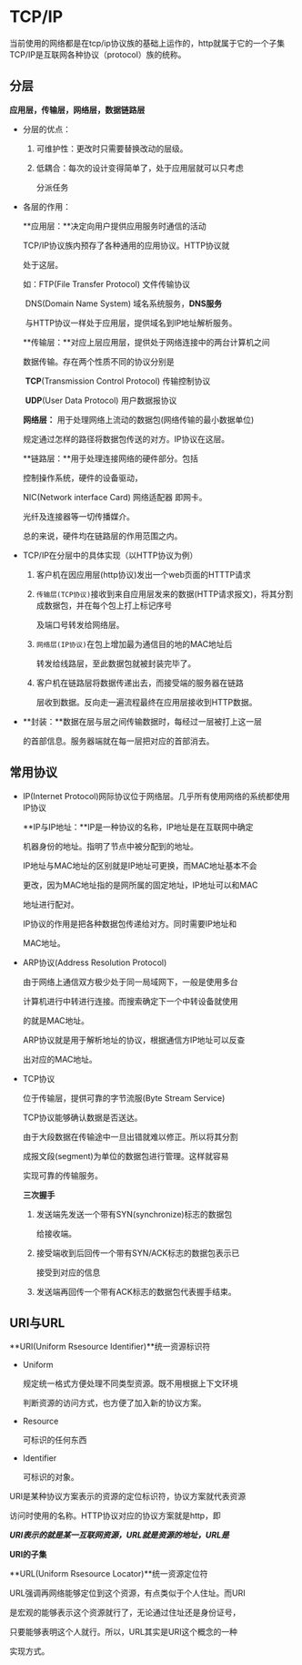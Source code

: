 # 	TCP/IP

当前使用的网络都是在tcp/ip协议族的基础上运作的，http就属于它的一个子集TCP/IP是互联网各种协议（protocol）族的统称。

## 分层

**应用层，传输层，网络层，数据链路层** 

- 分层的优点：

  1. 可维护性：更改时只需要替换改动的层级。

  2. 低耦合：每次的设计变得简单了，处于应用层就可以只考虑  

     分派任务

- 各层的作用：

  **应用层：**决定向用户提供应用服务时通信的活动

  TCP/IP协议族内预存了各种通用的应用协议。HTTP协议就

  处于这层。

  如：FTP(File Transfer Protocol) 文件传输协议

  ​	DNS(Domain Name System) 域名系统服务，**DNS服务**

  ​	与HTTP协议一样处于应用层，提供域名到IP地址解析服务。

  **传输层：**对应上层应用层，提供处于网络连接中的两台计算机之间

  数据传输。存在两个性质不同的协议分别是

  ​	**TCP**(Transmission Control Protocol) 传输控制协议

  ​	**UDP**(User Data Protocol) 用户数据报协议

  **网络层：** 用于处理网络上流动的数据包(网络传输的最小数据单位)

  规定通过怎样的路径将数据包传送的对方。IP协议在这层。

  **链路层：**用于处理连接网络的硬件部分。包括

  控制操作系统，硬件的设备驱动，

  NIC(Network interface Card) 网络适配器 即网卡。

  光纤及连接器等一切传播媒介。

  总的来说，硬件均在链路层的作用范围之内。

- TCP/IP在分层中的具体实现（以HTTP协议为例）

  1. 客户机在因应用层(http协议)发出一个web页面的HTTTP请求

  2. `传输层(TCP协议)`接收到来自应用层发来的数据(HTTP请求报文)，将其分割成数据包，并在每个包上打上标记序号

     及端口号转发给网络层。

  3. `网络层(IP协议)`在包上增加最为通信目的地的MAC地址后

     转发给线路层，至此数据包就被封装完毕了。

  4. 客户机在链路层将数据传递出去，而接受端的服务器在链路

     层收到数据。反向走一遍流程最终在应用层接收到HTTP数据。

- **封装：**数据在层与层之间传输数据时，每经过一层被打上这一层

  的首部信息。服务器端就在每一层把对应的首部消去。



##	常用协议

- IP(Internet Protocol)网际协议位于网络层。几乎所有使用网络的系统都使用IP协议

  **IP与IP地址：**IP是一种协议的名称，IP地址是在互联网中确定

  机器身份的地址。指明了节点中被分配到的地址。

  IP地址与MAC地址的区别就是IP地址可更换，而MAC地址基本不会

  更改，因为MAC地址指的是网所属的固定地址，IP地址可以和MAC

  地址进行配对。

  IP协议的作用是把各种数据包传递给对方。同时需要IP地址和

  MAC地址。

- ARP协议(Address Resolution Protocol)

  由于网络上通信双方极少处于同一局域网下，一般是使用多台

  计算机进行中转进行连接。而搜索确定下一个中转设备就使用

  的就是MAC地址。

  ARP协议就是用于解析地址的协议，根据通信方IP地址可以反查 

  出对应的MAC地址。

- TCP协议

  位于传输层，提供可靠的字节流服(Byte Stream Service) 

  TCP协议能够确认数据是否送达。

  由于大段数据在传输途中一旦出错就难以修正。所以将其分割

  成报文段(segment)为单位的数据包进行管理。这样就容易

  实现可靠的传输服务。

  **三次握手**

  1. 发送端先发送一个带有SYN(synchronize)标志的数据包

     给接收端。

  2. 接受端收到后回传一个带有SYN/ACK标志的数据包表示已 

     接受到对应的信息

  3. 发送端再回传一个带有ACK标志的数据包代表握手结束。

## URI与URL

**URI(Uniform Rsesource Identifier)**统一资源标识符

- Uniform

  规定统一格式方便处理不同类型资源。既不用根据上下文环境

  判断资源的访问方式，也方便了加入新的协议方案。

- Resource

  可标识的任何东西

- Identifier

  可标识的对象。

URI是某种协议方案表示的资源的定位标识符，协议方案就代表资源

访问时使用的名称。HTTP协议对应的协议方案就是http，即

***URI表示的就是某一互联网资源，URL就是资源的地址，URL是***

**URI的子集**

**URL(Uniform Rsesource Locator)**统一资源定位符

URL强调再网络能够定位到这个资源，有点类似于个人住址。而URI

是宏观的能够表示这个资源就行了，无论通过住址还是身份证号，

只要能够表明这个人就行。所以，URL其实是URI这个概念的一种

实现方式。